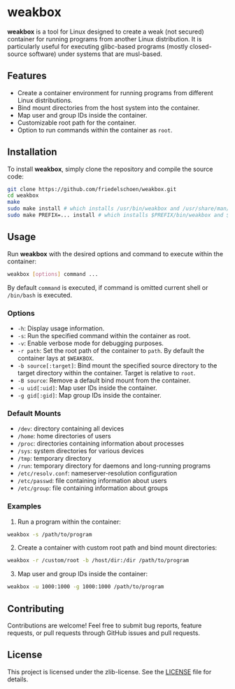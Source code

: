 # weakbox

**weakbox** is a tool for Linux designed to create a weak (not secured) container for running programs from another Linux distribution. It is particularly useful for executing glibc-based programs (mostly closed-source software) under systems that are musl-based.

## Features

- Create a container environment for running programs from different Linux distributions.
- Bind mount directories from the host system into the container.
- Map user and group IDs inside the container.
- Customizable root path for the container.
- Option to run commands within the container as `root`.

## Installation

To install **weakbox**, simply clone the repository and compile the source code:

```bash
git clone https://github.com/friedelschoen/weakbox.git
cd weakbox
make
sudo make install # which installs /usr/bin/weakbox and /usr/share/man/man1/weakbox.1
sudo make PREFIX=... install # which installs $PREFIX/bin/weakbox and $PREFIX/share/man/man1/weakbox.1
```

## Usage

Run **weakbox** with the desired options and command to execute within the container:

```bash
weakbox [options] command ...
```

By default `command` is executed, if command is omitted current shell or `/bin/bash` is executed.

### Options

- `-h`: Display usage information.
- `-s`: Run the specified command within the container as root.
- `-v`: Enable verbose mode for debugging purposes.
- `-r path`: Set the root path of the container to `path`. By default the container lays at `$WEAKBOX`.
- `-b source[:target]`: Bind mount the specified source directory to the target directory within the container. Target is relative to `root`.
- `-B source`: Remove a default bind mount from the container.
- `-u uid[:uid]`: Map user IDs inside the container.
- `-g gid[:gid]`: Map group IDs inside the container.

### Default Mounts
- `/dev`: directory containing all devices
- `/home`: home directories of users
- `/proc`: directories containing information about processes
- `/sys`: system directories for various devices
- `/tmp`: temporary directory
- `/run`: temporary directory for daemons and long-running programs
- `/etc/resolv.conf`: nameserver-resolution configuration
- `/etc/passwd`: file containing information about users
- `/etc/group`: file containing information about groups

### Examples

1. Run a program within the container:

```bash
weakbox -s /path/to/program
```

2. Create a container with custom root path and bind mount directories:

```bash
weakbox -r /custom/root -b /host/dir:/dir /path/to/program
```

3. Map user and group IDs inside the container:

```bash
weakbox -u 1000:1000 -g 1000:1000 /path/to/program
```

## Contributing

Contributions are welcome! Feel free to submit bug reports, feature requests, or pull requests through GitHub issues and pull requests.

## License

This project is licensed under the zlib-license. See the [LICENSE](LICENSE) file for details.
